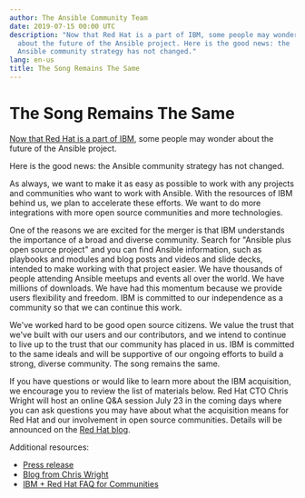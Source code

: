 ```yaml
---
author: The Ansible Community Team
date: 2019-07-15 00:00 UTC
description: "Now that Red Hat is a part of IBM, some people may wonder
  about the future of the Ansible project. Here is the good news: the
  Ansible community strategy has not changed."
lang: en-us
title: The Song Remains The Same
---
```


# The Song Remains The Same

[Now that Red Hat is a part of IBM](https://www.redhat.com/en/about/press-releases/ibm-closes-landmark-acquisition-red-hat-34-billion-defines-open-hybrid-cloud-future),
some people may wonder about the future of the Ansible project.

Here is the good news: the Ansible community strategy has not changed.

As always, we want to make it as easy as possible to work with any
projects and communities who want to work with Ansible. With the
resources of IBM behind us, we plan to accelerate these efforts. We want
to do more integrations with more open source communities and more
technologies.

One of the reasons we are excited for the merger is that IBM understands
the importance of a broad and diverse community. Search for "Ansible
plus open source project" and you can find Ansible information, such
as playbooks and modules and blog posts and videos and slide decks,
intended to make working with that project easier. We have thousands of
people attending Ansible meetups and events all over the world. We have
millions of downloads. We have had this momentum because we provide
users flexibility and freedom. IBM is committed to our independence as a
community so that we can continue this work.

We've worked hard to be good open source citizens. We value the trust
that we've built with our users and our contributors, and we intend to
continue to live up to the trust that our community has placed in us.
IBM is committed to the same ideals and will be supportive of our
ongoing efforts to build a strong, diverse community. The song remains
the same.

If you have questions or would like to learn more about the IBM
acquisition, we encourage you to review the list of materials below. Red
Hat CTO Chris Wright will host an online Q&A session July 23 in the
coming days where you can ask questions you may have about what the
acquisition means for Red Hat and our involvement in open source
communities. Details will be announced on the [Red Hat blog](https://www.redhat.com/en/blog).

Additional resources:

-   [Press release](https://www.redhat.com/en/about/press-releases/ibm-closes-landmark-acquisition-red-hat-34-billion-defines-open-hybrid-cloud-future)
-   [Blog from Chris Wright](https://www.redhat.com/en/blog/red-hat-and-ibm-accelerating-adoption-open-source)
-   [IBM + Red Hat FAQ for Communities](https://community.redhat.com/blog/2019/07/faq-for-communities/)
